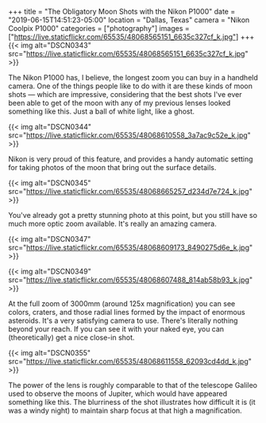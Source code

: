 +++
title = "The Obligatory Moon Shots with the Nikon P1000"
date = "2019-06-15T14:51:23-05:00"
location = "Dallas, Texas"
camera = "Nikon Coolpix P1000"
categories = ["photography"]
images = ["https://live.staticflickr.com/65535/48068565151_6635c327cf_k.jpg"]
+++
{{< img alt="DSCN0343" src="https://live.staticflickr.com/65535/48068565151_6635c327cf_k.jpg" >}}
<!--more-->
The Nikon P1000 has, I believe, the longest zoom you can buy in a handheld camera. One of the things people like to do with it are these kinds of moon shots — which are impressive, considering that the best shots I've ever been able to get of the moon with any of my previous lenses looked something like this. Just a ball of white light, like a ghost.

{{< img alt="DSCN0344" src="https://live.staticflickr.com/65535/48068610558_3a7ac9c52e_k.jpg" >}}
           
Nikon is very proud of this feature, and provides a handy automatic setting for taking photos of the moon that bring out the surface details.
           
{{< img alt="DSCN0345" src="https://live.staticflickr.com/65535/48068665257_d234d7e724_k.jpg" >}}
           
You've already got a pretty stunning photo at this point, but you still have so much more optic zoom available. It's really an amazing camera.
           
{{< img alt="DSCN0347" src="https://live.staticflickr.com/65535/48068609173_8490275d6e_k.jpg" >}}
                      
{{< img alt="DSCN0349" src="https://live.staticflickr.com/65535/48068607488_814ab58b93_k.jpg" >}}

At the full zoom of 3000mm (around 125x magnification) you can see colors, craters, and those radial lines formed by the impact of enormous asteroids. It's a very satisfying camera to use. There's literally nothing beyond your reach. If you can see it with your naked eye, you can (theoretically) get a nice close-in shot.
           
{{< img alt="DSCN0355" src="https://live.staticflickr.com/65535/48068611558_62093cd4dd_k.jpg" >}}

The power of the lens is roughly comparable to that of the telescope Galileo used to observe the moons of Jupiter, which would have appeared something like this. The blurriness of the shot illustrates how difficult it is (it was a windy night) to maintain sharp focus at that high a magnification.
